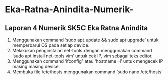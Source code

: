 # Eka-Ratna-Anindita-Numerik-
## Laporan 4 Numerik SK5C Eka Ratna Anindita
1. Menggunakan command ‘sudo apt update && sudo apt upgrade’ untuk memperbarui OS pada setiap device.
2. Melakukan penginstalan net-tools dengan menggunakan command ‘sudo apt install net-tools vim’ untuk cek IP, vim sebagai teks editor.
3. Menggunakan command ‘ifconfig’ atau ‘hostname –I’ untuk mengecek IP masing masing device.
4. Membuka file /etc/hosts menggunakan command ‘sudo nano /etc/hosts’

